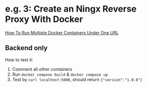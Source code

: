 # e.g. 3: Create an Ningx Reverse Proxy With Docker

[How To Run Multiple Docker Containers Under One URL](https://codingwithmanny.medium.com/create-an-nginx-reverse-proxy-with-docker-a1c0aa9078f1)

## Backend only

How to test it:

1. Comment all other containers
2. Run `docker compose build` & `docker compose up`
3. Test by `curl localhost:5000`, should return `{"version":"1.0.0"}`